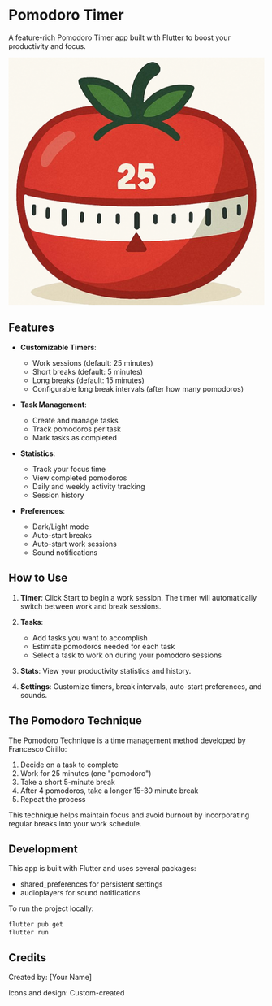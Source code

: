 # Pomodoro Timer

A feature-rich Pomodoro Timer app built with Flutter to boost your productivity and focus.

![Pomodoro Timer](assets/images/app_logo.png)

## Features

- **Customizable Timers**: 
  - Work sessions (default: 25 minutes)
  - Short breaks (default: 5 minutes) 
  - Long breaks (default: 15 minutes)
  - Configurable long break intervals (after how many pomodoros)

- **Task Management**: 
  - Create and manage tasks
  - Track pomodoros per task
  - Mark tasks as completed

- **Statistics**:
  - Track your focus time
  - View completed pomodoros
  - Daily and weekly activity tracking
  - Session history

- **Preferences**:
  - Dark/Light mode
  - Auto-start breaks
  - Auto-start work sessions
  - Sound notifications

## How to Use

1. **Timer**: Click Start to begin a work session. The timer will automatically switch between work and break sessions.

2. **Tasks**: 
   - Add tasks you want to accomplish
   - Estimate pomodoros needed for each task
   - Select a task to work on during your pomodoro sessions
   
3. **Stats**: View your productivity statistics and history.

4. **Settings**: Customize timers, break intervals, auto-start preferences, and sounds.

## The Pomodoro Technique

The Pomodoro Technique is a time management method developed by Francesco Cirillo:

1. Decide on a task to complete
2. Work for 25 minutes (one "pomodoro")
3. Take a short 5-minute break
4. After 4 pomodoros, take a longer 15-30 minute break
5. Repeat the process

This technique helps maintain focus and avoid burnout by incorporating regular breaks into your work schedule.

## Development

This app is built with Flutter and uses several packages:
- shared_preferences for persistent settings
- audioplayers for sound notifications

To run the project locally:

```
flutter pub get
flutter run
```

## Credits

Created by: [Your Name]

Icons and design: Custom-created
